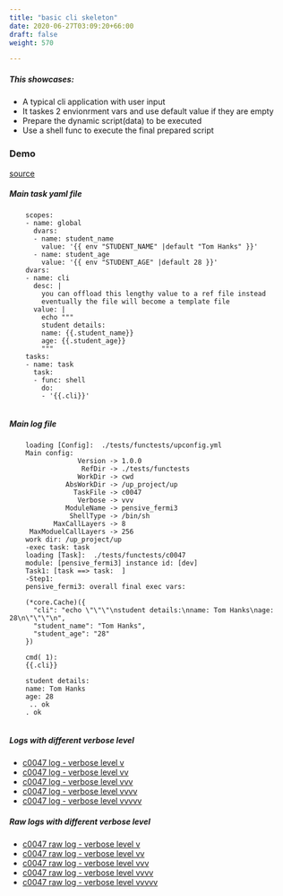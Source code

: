 ```yaml
---
title: "basic cli skeleton"
date: 2020-06-27T03:09:20+66:00
draft: false
weight: 570

---
```


##### This showcases:
  * A typical cli application with user input
  * It taskes 2 envionrment vars and use default value if they are empty
  * Prepare the dynamic script(data) to be executed
  * Use a shell func to execute the final prepared script


### Demo








[source](https://github.com/upcmd/up/blob/master/tests/functests/c0047.yml)

##### Main task yaml file
```
    scopes:
    - name: global
      dvars:
      - name: student_name
        value: '{{ env "STUDENT_NAME" |default "Tom Hanks" }}'
      - name: student_age
        value: '{{ env "STUDENT_AGE" |default 28 }}'
    dvars:
    - name: cli
      desc: |
        you can offload this lengthy value to a ref file instead
        eventually the file will become a template file
      value: |
        echo """
        student details:
        name: {{.student_name}}
        age: {{.student_age}}
        """
    tasks:
    - name: task
      task:
      - func: shell
        do:
        - '{{.cli}}'
    
```
##### Main log file
```
    loading [Config]:  ./tests/functests/upconfig.yml
    Main config:
                 Version -> 1.0.0
                  RefDir -> ./tests/functests
                 WorkDir -> cwd
              AbsWorkDir -> /up_project/up
                TaskFile -> c0047
                 Verbose -> vvv
              ModuleName -> pensive_fermi3
               ShellType -> /bin/sh
           MaxCallLayers -> 8
     MaxModuelCallLayers -> 256
    work dir: /up_project/up
    -exec task: task
    loading [Task]:  ./tests/functests/c0047
    module: [pensive_fermi3] instance id: [dev]
    Task1: [task ==> task:  ]
    -Step1:
    pensive_fermi3: overall final exec vars:
    
    (*core.Cache)({
      "cli": "echo \"\"\"\nstudent details:\nname: Tom Hanks\nage: 28\n\"\"\"\n",
      "student_name": "Tom Hanks",
      "student_age": "28"
    })
    
    cmd( 1):
    {{.cli}}
    
    student details:
    name: Tom Hanks
    age: 28
     .. ok
    . ok
    
```


##### Logs with different verbose level
* [c0047 log - verbose level v](../../logs/c0047_v)
* [c0047 log - verbose level vv](../../logs/c0047_vv)
* [c0047 log - verbose level vvv](../../logs/c0047_vvvv)
* [c0047 log - verbose level vvvv](../../logs/c0047_vvvv)
* [c0047 log - verbose level vvvvv](../../logs/c0047_vvvvv)

##### Raw logs with different verbose level
* [c0047 raw log - verbose level v](../../reflogs/c0047_v.log)
* [c0047 raw log - verbose level vv](../../reflogs/c0047_vv.log)
* [c0047 raw log - verbose level vvv](../../reflogs/c0047_vvv.log)
* [c0047 raw log - verbose level vvvv](../../reflogs/c0047_vvvv.log)
* [c0047 raw log - verbose level vvvvv](../../reflogs/c0047_vvvvv.log)







